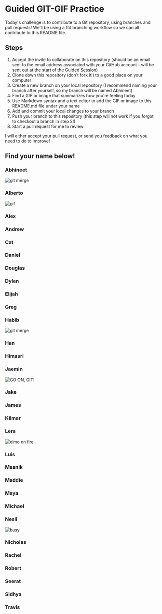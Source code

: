 # Guided GIT-GIF Practice

Today's challenge is to contribute to a Git repository, using branches and pull requests! We'll be using a Git branching workflow so we can all contribute to this README file.

## Steps

1. Accept the invite to collaborate on this repository (should be an email sent to the email address associated with your GitHub account - will be sent out at the start of the Guided Session)
2. Clone down this repository (don't fork it!) to a good place on your computer
3. Create a new branch on your local repository (I recommend naming your branch after yourself, so my branch will be named Abhineet)
4. Find a GIF or image that summarizes how you're feeling today
5. Use Markdown syntax and a text editor to add the GIF or image to this README.md file under your name
6. Add and commit your local changes to your branch
7. Push your branch to this repository (this step will not work if you forgot to checkout a branch in step 2!)
8. Start a pull request for me to review

I will either accept your pull request, or send you feedback on what you need to do to improve!

## Find your name below!

### Abhineet

![git merge](https://media.giphy.com/media/cFkiFMDg3iFoI/giphy.gif)

### Alberto
![gif](https://media.giphy.com/media/INeHYuRFNxdja/giphy-downsized.gif)



### Alex



### Andrew



### Cat



### Daniel



### Douglas



### Dylan



### Elijah



### Greg



### Habib

![git merge](https://media.giphy.com/media/cnhpl4IeYgU7MCBdV2/giphy-downsized.gif)


### Han



### Himasri



### Jaemin
![GO ON, GIT!](https://media.giphy.com/media/j5Qgf8rf2VYnoWH3SY/giphy.gif)


### Jake



### James



### Kilmar



### Lera
![elmo on fire](https://miro.medium.com/max/880/1*S0pwe67pA780cdQETmGblw.gif)



### Luis



### Maanik



### Maddie



### Maya



### Michael



### Nesli

![busy](https://www.reactiongifs.us/wp-content/uploads/2018/06/giphy-2-1.gif)

### Nicholas



### Rachel



### Robert



### Seerat



### Sidhya



### Travis






